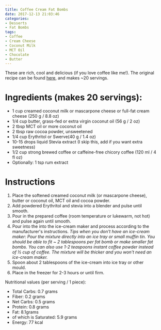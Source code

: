 ```yaml
---
title: Coffee Cream Fat Bombs
date: 2017-12-13 21:03:46
categories:
- Desserts
- Fat Bombs
tags:
- Coffee
- Cream Cheese
- Coconut Milk
- MCT Oil
- Chocolate
- Butter
---
```


These are rich, cool and delicious (if you love coffee like me!). The original recipe can be found [here](), and makes ~20 servings. 

<!--more-->

# Ingredients (makes 20 servings):
- 1 cup creamed coconut milk or mascarpone cheese or full-fat cream cheese (250 g / 8.8 oz)
- 1/4 cup butter, grass-fed or extra virgin coconut oil (56 g / 2 oz)
- 2 tbsp MCT oil or more coconut oil
- 2 tbsp raw cocoa powder, unsweetened
- 1/4 cup Erythritol or Swerve(40 g / 1.4 oz)
- 10-15 drops liquid Stevia extract (I skip this, add if you want extra sweetness)
- 1/2 cup strong brewed coffee or caffeine-free chicory coffee (120 ml / 4 fl oz)
- Optionally: 1 tsp rum extract


# Instructions
1. Place the softened creamed coconut milk (or mascarpone cheese), butter or coconut oil, MCT oil and cocoa powder.
2. Add powdered Erythritol and stevia into a blender and pulse until smooth. 
3. Pour in the prepared coffee (room temperature or lukewarm, not hot) and pulse again until smooth. 
4. Pour into the into the ice-cream maker and process according to the manufacturer's instructions. 
*Tips when you don't have an ice-cream maker: Pour the mixture directly into an ice tray or small muffin tin. You should be able to fit ~ 2 tablespoons per fat bomb or make smaller fat bombs. You can also use 1-2 teaspoons instant coffee powder instead of ½ cup of coffee. The mixture will be thicker and you won't need an ice-cream maker.*
5. Spoon about 2 tablespoons of the ice-cream into ice tray or other mould. 
6. Place in the freezer for 2-3 hours or until firm.


Nutritional values (per serving / 1 piece):
- Total Carbs: 0.7 grams
- Fiber: 0.2 grams
- Net Carbs: 0.5 grams
- Protein: 0.8 grams
- Fat: 8.1grams
- of which is Saturated: 5.9 grams
- Energy: 77  kcal